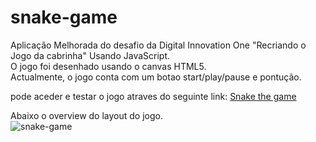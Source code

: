 # snake-game
Aplicação Melhorada do desafio da Digital Innovation One "Recriando o Jogo da cabrinha" Usando JavaScript.<br>
O jogo foi desenhado usando o canvas HTML5.<br>
Actualmente, o jogo conta com um botao start/play/pause e pontução.<br>

pode aceder e testar o jogo atraves do seguinte link: [Snake the game](https://vilanculoc.github.io/snake-game/)

Abaixo o overview do layout do jogo.<br>
![snake-game](https://drive.google.com/file/d/18SfNBcl2HLRub0HjefkAxBpSEiUTYAT9/view?usp=sharing)
